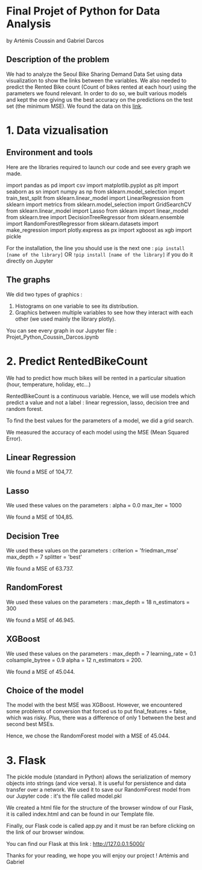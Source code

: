 # Final Projet of Python for Data Analysis
by Artémis Coussin and Gabriel Darcos

## Description of the problem

We had to analyze the Seoul Bike Sharing Demand Data Set using data visualization to show the links between the variables. 
We also needed to predict the Rented Bike count (Count of bikes rented at each hour) using the parameters we found relevant.
In order to do so, we built various models and kept the one giving us the best accuracy on the predictions on the test set (the minimum MSE).
We found the data on this [link](https://archive.ics.uci.edu/ml/datasets/Seoul+Bike+Sharing+Demand).

# 1. Data vizualisation

## Environment and tools

Here are the libraries required to launch our code and see every graph we made. 

import pandas as pd 
import csv
import matplotlib.pyplot as plt
import seaborn as sn
import numpy as np
from sklearn.model_selection import train_test_split
from sklearn.linear_model import LinearRegression
from sklearn import metrics
from sklearn.model_selection import GridSearchCV
from sklearn.linear_model import Lasso
from sklearn import linear_model
from sklearn.tree import DecisionTreeRegressor
from sklearn.ensemble import RandomForestRegressor
from sklearn.datasets import make_regression
import plotly.express as px
import xgboost as xgb
import pickle

For the installation, the line you should use is the next one : 
`pip install [name of the library]`
OR
`!pip install [name of the library]` if you do it directly on Jupyter

## The graphs

We did two types of graphics : 
1. Histograms on one variable to see its distribution.
2. Graphics between multiple variables to see how they interact with each other (we used mainly the library plotly).

You can see every graph in our Jupyter file : Projet_Python_Coussin_Darcos.ipynb


# 2. Predict RentedBikeCount

We had to predict how much bikes will be rented in a particular situation (hour, temperature, holiday, etc...)

RentedBikeCount is a continuous variable.
Hence, we will use models which predict a value and not a label : linear regression, lasso, decision tree and random forest.  

To find the best values for the parameters of a model, we did a grid search.

We measured the accuracy of each model using the MSE (Mean Squared Error). 

## Linear Regression

We found a MSE of 104,77.

## Lasso

We used these values on the parameters : 
alpha = 0.0
max_iter = 1000

We found a MSE of 104,85.

## Decision Tree

We used these values on the parameters : 
criterion = 'friedman_mse'
max_depth = 7
splitter = 'best'

We found a MSE of 63.737.

## RandomForest

We used these values on the parameters : 
max_depth = 18
n_estimators = 300

We found a MSE of 46.945.

## XGBoost

We used these values on the parameters :
max_depth = 7
learning_rate = 0.1
colsample_bytree = 0.9
alpha = 12
n_estimators = 200. 

We found a MSE of 45.044.

## Choice of the model

The model with the best MSE was XGBoost. However, we encountered some problems of conversion that forced us to put final_features = false, which was risky. 
Plus, there was a difference of only 1 between the best and second best MSEs. 

Hence, we chose the RandomForest model with a MSE of 45.044. 


# 3. Flask

The pickle module (standard in Python) allows the serialization of memory objects into strings (and vice versa). 
It is useful for persistence and data transfer over a network. We used it to save our RandomForest model from our Jupyter code : it's the file called model.pkl

We created a html file for the structure of the browser window of our Flask, it is called index.html and can be found in our Template file.

Finally, our Flask code is called app.py and it must be ran before clicking on the link of our browser window. 

You can find our Flask at this link : http://127.0.0.1:5000/


Thanks for your reading, we hope you will enjoy our project !
Artémis and Gabriel





